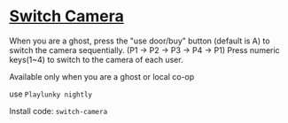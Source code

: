 # [Switch Camera](https://spelunky.fyi/mods/m/switch-camera/)

When you are a ghost, press the "use door/buy" button (default is A) to switch the camera sequentially. (P1 -> P2 -> P3 -> P4 -> P1)
Press numeric keys(1~4) to switch to the camera of each user.

Available only when you are a ghost or local co-op

use `Playlunky nightly`

Install code: `switch-camera`

